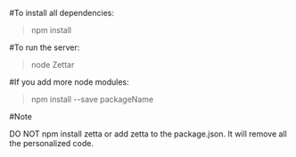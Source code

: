 #To install all dependencies:


> npm install


#To run the server:


> node Zettar


#If you add more node modules:


> npm install --save packageName

#Note

DO NOT npm install zetta or add zetta to the package.json. It will remove all the personalized code.

